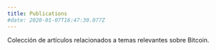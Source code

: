 ```yaml
---
title: Publications
#date: 2020-01-07T16:47:30.077Z
---
```


Colección de artículos relacionados a temas relevantes sobre Bitcoin.
